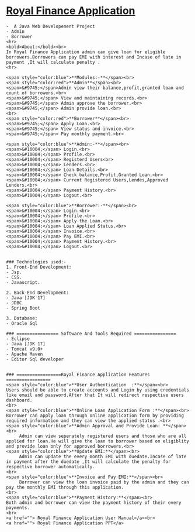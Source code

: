  # <a href="" target="_blank">Royal Finance Application</a> 
    -  A Java Web Developement Project
    - Admin
    - Borrower
    <hr>
    <bold>About:</bold><br>
    In Royal Finance Application admin can give loan for eligible borrowers.Borrowers can pay EMI with interest and Incase of late in payment ,It will calculate penalty .
    <hr>
    
    <span style="color:blue">**Modules:-**</span><br>
    <span style="color:red">**Admin**</span><br>
    <span>&#9745;</span>Admin view their balance,profit,granted loan and count of borrowers.<br>
    <span>&#9745;</span> View and maintaining records.<br>
    <span>&#9745;</span> Admin approve the borrower.<br>
    <span>&#9745;</span> Admin provide loan.<br>
    <br>
    <span style="color:red">**Borrower**</span><br>
    <span>&#9745;</span> Apply Loan.<br>
    <span>&#9745;</span> View status and invoice.<br>
    <span>&#9745;</span> Pay monthly payment.<br>
    
    <span style="color:blue">**Admin:-**</span><br>
    <span>&#10004;</span> Login.<br>
    <span>&#10004;</span> Profile.<br>
    <span>&#10004;</span> Registerd Users<br>
    <span>&#10004;</span> Lenders.<br>
    <span>&#10004;</span> Loan Details.<br>
    <span>&#10004;</span> Check balance,Profit,Granted Loan.<br>
    <span>&#10004;</span> Current Registered Users,Lendes,Approved Lenders.<br>
    <span>&#10004;</span> Payment History.<br>
    <span>&#10004;</span> Logout.<br>
    
    <span style="color:blue">**Borrower:-**</span><br>
    <span>&#10004;</span> Login.<br>
    <span>&#10004;</span> Profile.<br>
    <span>&#10004;</span> Apply the Loan.<br>
    <span>&#10004;</span> Loan Applied Status.<br>
    <span>&#10004;</span> Invoice.<br>
    <span>&#10004;</span> Pay EMI.<br>
    <span>&#10004;</span> Payment History.<br>
    <span>&#10004;</span> Logout.<br>
    
    
    ### Technologies used:-
    1. Front-End Development:
    - Jsp. 
    - CSS.
    - Javascript.
    
    2. Back-End Development:
    - Java [JDK 17]
    - JDBC
    - Spring Boot
    
    3. Database:
    - Oracle Sql
    
    ### ================ Software And Tools Required ================
    - Eclipse
    - Java [JDK 17]
    - Tomcat v9.0+
    - Apache Maven
    - Editor Sql developer
    
    
    ### =================Royal Finance Application Features  =================
    <span style="color:blue">**User Authentication  :**</span><br>
    Users should be able to create accounts and Login by using credentials like email and password.After that It will redirect respective users dashboard.
    <br>
    <span style="color:blue">**Online Loan Application Form :**</span><br>
    Borrower can apply loan through online application form by providing required information and they can view the applied status .<br>
    <span style="color:blue">**Admin Approval and Provide Loan: **</span><br>
         Admin can view seperately registered users and those who are all applied for loan.He will give the loan to borrower based on eligiblity and provide loan only for approved borrowers.<br>
    <span style="color:blue">**Update EMI:**</span><br>
         Admin can update the every month EMI with duedate.Incase of late in payment after the duedate ,It will calculate the penalty for respective borrower automatically.
    <br>
    <span style="color:blue">**Invoice and Pay EMI:**</span><br>
         Borrower can view the loan invoice paid by the admin and they can pay the monthly EMI through this application.
    <br>
    <span style="color:blue">**Payment History:**</span><br>
    Both admin and borrower can view the payment history of their every payments.
    <br>
    <a href=""> Royal Finance Application User Manual</a><br>
    <a href=""> Royal Finance Application PPT</a> 
